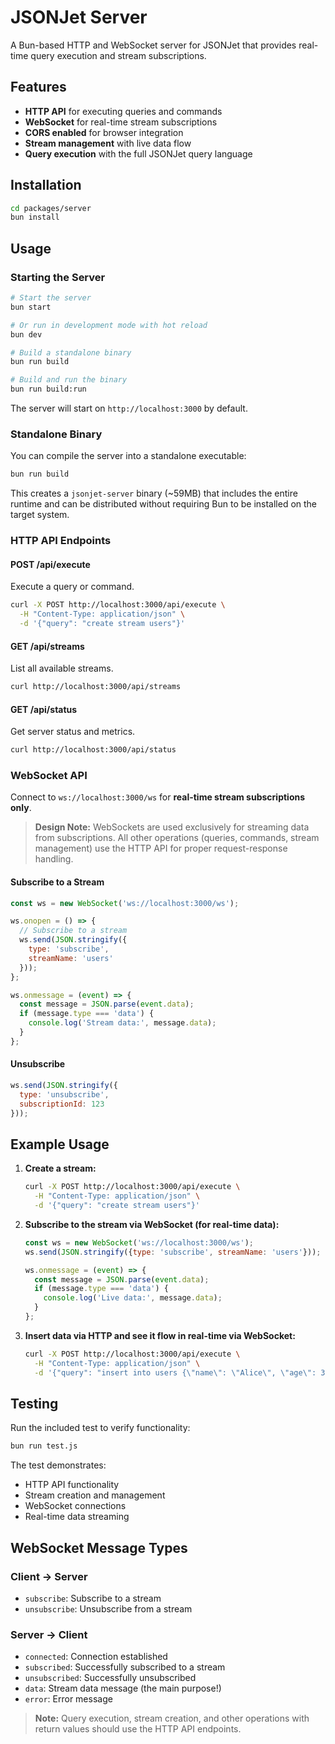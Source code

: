 # JSONJet Server

A Bun-based HTTP and WebSocket server for JSONJet that provides real-time query execution and stream subscriptions.

## Features

- **HTTP API** for executing queries and commands
- **WebSocket** for real-time stream subscriptions
- **CORS enabled** for browser integration
- **Stream management** with live data flow
- **Query execution** with the full JSONJet query language

## Installation

```bash
cd packages/server
bun install
```

## Usage

### Starting the Server

```bash
# Start the server
bun start

# Or run in development mode with hot reload
bun dev

# Build a standalone binary
bun run build

# Build and run the binary
bun run build:run
```

The server will start on `http://localhost:3000` by default.

### Standalone Binary

You can compile the server into a standalone executable:

```bash
bun run build
```

This creates a `jsonjet-server` binary (~59MB) that includes the entire runtime and can be distributed without requiring Bun to be installed on the target system.

### HTTP API Endpoints

#### POST /api/execute
Execute a query or command.

```bash
curl -X POST http://localhost:3000/api/execute \
  -H "Content-Type: application/json" \
  -d '{"query": "create stream users"}'
```

#### GET /api/streams
List all available streams.

```bash
curl http://localhost:3000/api/streams
```

#### GET /api/status
Get server status and metrics.

```bash
curl http://localhost:3000/api/status
```

### WebSocket API

Connect to `ws://localhost:3000/ws` for **real-time stream subscriptions only**.

> **Design Note:** WebSockets are used exclusively for streaming data from subscriptions. All other operations (queries, commands, stream management) use the HTTP API for proper request-response handling.

#### Subscribe to a Stream

```javascript
const ws = new WebSocket('ws://localhost:3000/ws');

ws.onopen = () => {
  // Subscribe to a stream
  ws.send(JSON.stringify({
    type: 'subscribe',
    streamName: 'users'
  }));
};

ws.onmessage = (event) => {
  const message = JSON.parse(event.data);
  if (message.type === 'data') {
    console.log('Stream data:', message.data);
  }
};
```

#### Unsubscribe

```javascript
ws.send(JSON.stringify({
  type: 'unsubscribe',
  subscriptionId: 123
}));
```

## Example Usage

1. **Create a stream:**
   ```bash
   curl -X POST http://localhost:3000/api/execute \
     -H "Content-Type: application/json" \
     -d '{"query": "create stream users"}'
   ```

2. **Subscribe to the stream via WebSocket (for real-time data):**
   ```javascript
   const ws = new WebSocket('ws://localhost:3000/ws');
   ws.send(JSON.stringify({type: 'subscribe', streamName: 'users'}));
   
   ws.onmessage = (event) => {
     const message = JSON.parse(event.data);
     if (message.type === 'data') {
       console.log('Live data:', message.data);
     }
   };
   ```

3. **Insert data via HTTP and see it flow in real-time via WebSocket:**
   ```bash
   curl -X POST http://localhost:3000/api/execute \
     -H "Content-Type: application/json" \
     -d '{"query": "insert into users {\"name\": \"Alice\", \"age\": 30}"}'
   ```

## Testing

Run the included test to verify functionality:

```bash
bun run test.js
```

The test demonstrates:
- HTTP API functionality
- Stream creation and management
- WebSocket connections
- Real-time data streaming

## WebSocket Message Types

### Client → Server

- `subscribe`: Subscribe to a stream
- `unsubscribe`: Unsubscribe from a stream

### Server → Client

- `connected`: Connection established
- `subscribed`: Successfully subscribed to a stream
- `unsubscribed`: Successfully unsubscribed  
- `data`: Stream data message (the main purpose!)
- `error`: Error message

> **Note:** Query execution, stream creation, and other operations with return values should use the HTTP API endpoints. 